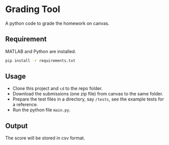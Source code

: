 # Grading Tool

A python code to grade the homework on canvas.

## Requirement

MATLAB and Python are installed.

```bash
pip install -r requirements.txt
```

## Usage

- Clone this project and ``cd`` to the repo folder.
- Download the submissions (one zip file) from canvas to the same folder.
- Prepare the test files in a directory, say ``/tests``, see the example tests for a reference.
- Run the python file ``main.py``.

## Output

The score will be stored in csv format.
